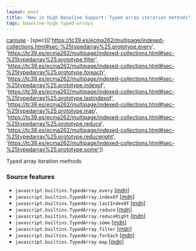 ```yaml
---
layout: post
title: "New in High Baseline Support: Typed array iteration methods"
tags: baseline-high typed-arrays
---
```


[caniuse](https://caniuse.com/?search=typed-array-iteration-methods) · [spec](['https://tc39.es/ecma262/multipage/indexed-collections.html#sec-%25typedarray%25.prototype.every', 'https://tc39.es/ecma262/multipage/indexed-collections.html#sec-%25typedarray%25.prototype.filter', 'https://tc39.es/ecma262/multipage/indexed-collections.html#sec-%25typedarray%25.prototype.foreach', 'https://tc39.es/ecma262/multipage/indexed-collections.html#sec-%25typedarray%25.prototype.indexof', 'https://tc39.es/ecma262/multipage/indexed-collections.html#sec-%25typedarray%25.prototype.lastindexof', 'https://tc39.es/ecma262/multipage/indexed-collections.html#sec-%25typedarray%25.prototype.map', 'https://tc39.es/ecma262/multipage/indexed-collections.html#sec-%25typedarray%25.prototype.reduce', 'https://tc39.es/ecma262/multipage/indexed-collections.html#sec-%25typedarray%25.prototype.reduceright', 'https://tc39.es/ecma262/multipage/indexed-collections.html#sec-%25typedarray%25.prototype.some'])

Typed array iteration methods

### Source features

- ``javascript.builtins.TypedArray.every`` [[mdn]](https://developer.mozilla.org/en-US/search?q=javascript.builtins.TypedArray.every)
- ``javascript.builtins.TypedArray.indexOf`` [[mdn]](https://developer.mozilla.org/en-US/search?q=javascript.builtins.TypedArray.indexOf)
- ``javascript.builtins.TypedArray.lastIndexOf`` [[mdn]](https://developer.mozilla.org/en-US/search?q=javascript.builtins.TypedArray.lastIndexOf)
- ``javascript.builtins.TypedArray.reduce`` [[mdn]](https://developer.mozilla.org/en-US/search?q=javascript.builtins.TypedArray.reduce)
- ``javascript.builtins.TypedArray.reduceRight`` [[mdn]](https://developer.mozilla.org/en-US/search?q=javascript.builtins.TypedArray.reduceRight)
- ``javascript.builtins.TypedArray.some`` [[mdn]](https://developer.mozilla.org/en-US/search?q=javascript.builtins.TypedArray.some)
- ``javascript.builtins.TypedArray.filter`` [[mdn]](https://developer.mozilla.org/en-US/search?q=javascript.builtins.TypedArray.filter)
- ``javascript.builtins.TypedArray.forEach`` [[mdn]](https://developer.mozilla.org/en-US/search?q=javascript.builtins.TypedArray.forEach)
- ``javascript.builtins.TypedArray.map`` [[mdn]](https://developer.mozilla.org/en-US/search?q=javascript.builtins.TypedArray.map)
